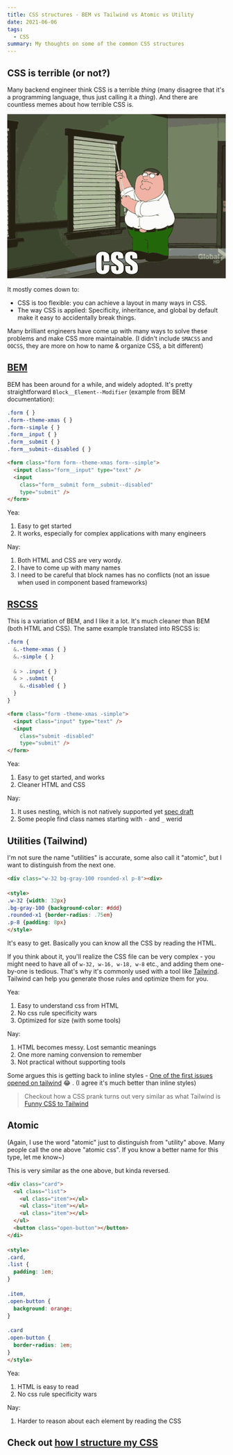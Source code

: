 ```yaml
---
title: CSS structures - BEM vs Tailwind vs Atomic vs Utility
date: 2021-06-06
tags:
  - CSS
summary: My thoughts on some of the common CSS structures
---
```


## CSS is terrible (or not?)

Many backend engineer think CSS is a terrible *thing* (many disagree that it's a programming language, thus just calling it a *thing*). And there are countless memes about how terrible CSS is.

![css meme](../_assets/css-meme.gif)

It mostly comes down to:

- CSS is too flexible: you can achieve a layout in many ways in CSS.
- The way CSS is applied: Specificity, inheritance, and global by default make it easy to accidentally break things.

Many brilliant engineers have come up with many ways to solve these problems and make CSS more maintainable. (I didn't include `SMACSS` and `OOCSS`, they are more on how to name & organize CSS, a bit different)

## [BEM](http://getbem.com/)

BEM has been around for a while, and widely adopted. It's pretty straightforward `Block__Element--Modifier` (example from BEM documentation):

```css
.form { }
.form--theme-xmas { }
.form--simple { }
.form__input { }
.form__submit { }
.form__submit--disabled { }
```

```html
<form class="form form--theme-xmas form--simple">
  <input class="form__input" type="text" />
  <input
    class="form__submit form__submit--disabled"
    type="submit" />
</form>
```

Yea:

1. Easy to get started
1. It works, especially for complex applications with many engineers

Nay:

1. Both HTML and CSS are very wordy.
1. I have to come up with many names
1. I need to be careful that block names has no conflicts (not an issue when used in component based frameworks)

## [RSCSS](https://rscss.io/)

This is a variation of BEM, and I like it a lot. It's much cleaner than BEM (both HTML and CSS). The same example translated into RSCSS is:

```scss
.form {
  &.-theme-xmas { }
  &.-simple { }
  
  & > .input { }
  & > .submit {
    &.-disabled { }
  }
}
```

```html
<form class="form -theme-xmas -simple">
  <input class="input" type="text" />
  <input
    class="submit -disabled"
    type="submit" />
</form>
```

Yea:

1. Easy to get started, and works
1. Cleaner HTML and CSS

Nay:

1. It uses nesting, which is not natively supported yet [spec draft](https://drafts.csswg.org/css-nesting/)
1. Some people find class names starting with `-` and `_` werid

## Utilities (Tailwind)

I'm not sure the name "utilities" is accurate, some also call it "atomic", but I want to distinguish from the next one.

```html
<div class="w-32 bg-gray-100 rounded-xl p-8"><div>

<style>
.w-32 {width: 32px}
.bg-gray-100 {background-color: #ddd}
.rounded-x1 {border-radius: .75em}
.p-8 {padding: 8px}
</style>
```

It's easy to get. Basically you can know all the CSS by reading the HTML.

If you think about it, you'll realize the CSS file can be very complex - you might need to have all of `w-32, w-16, w-18, w-8` etc., and adding them one-by-one is tedious. That's why it's commonly used with a tool like [Tailwind](https://tailwindcss.com/). Tailwind can help you generate those rules and optimize them for you.

Yea:

1. Easy to understand css from HTML
1. No css rule specificity wars
1. Optimized for size (with some tools)

Nay:

1. HTML becomes messy. Lost semantic meanings
1. One more naming convension to remember
1. Not practical without supporting tools

Some argues this is getting back to inline styles - [One of the first issues opened on tailwind](https://github.com/tailwindlabs/discuss/issues/3) 😂 . (I agree it's much better than inline styles)

> Checkout how a CSS prank turns out very similar as what Tailwind is [Funny CSS to Tailwind](../../../2021/06/funny-css-to-tailwind)

## Atomic

(Again, I use the word "atomic" just to distinguish from "utility" above. Many people call the one above "atomic css". If you know a better name for this type, let me know~)

This is very similar as the one above, but kinda reversed.

```html
<div class="card">
  <ul class="list">
    <ul class="item"></ul>
    <ul class="item"></ul>
    <ul class="item"></ul>
  </ul>
  <button class="open-button"></button>
</di>

<style>
.card,
.list {
  padding: 1em;
}

.item,
.open-button {
  background: orange;
}

.card
.open-button {
  border-radius: 1em;
}
</style>
```

Yea:

1. HTML is easy to read
1. No css rule specificity wars

Nay:

1. Harder to reason about each element by reading the CSS

## Check out [how I structure my CSS](../../../2021/06/how-i-write-css)

